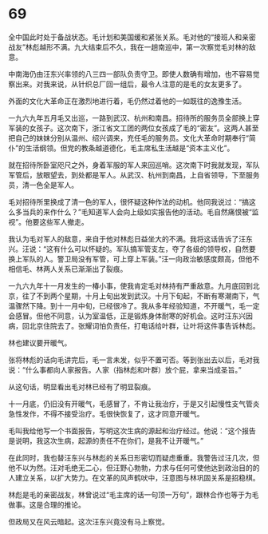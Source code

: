 # 69

全中国此时处于备战状态。毛计划和美国缓和紧张关系。毛对他的“接班人和亲密战友”林彪越形不满。九大结束后不久，我在一趟南巡中，第一次察觉毛对林的敌意。

中南海仍由汪东兴率领的八三四一部队负责守卫。即使人数确有增加，也不容易觉察出来。对我来说，从针织总厂回一组后，最令人注意的是毛的女友更多了。

外面的文化大革命正在激烈地进行着，毛仍然过着他的一如既往的逸豫生活。

一九六九年五月毛又出巡，一路到武汉、杭州和南昌。招待所的服务员全部换上穿军装的女孩子。这次南下，浙江省文工团的两位女孩成了毛的“密友”。这两人甚至把自己的妹妹分别从温州、绍兴调来，充任毛的服务员。文化大革命时期奉行“简仆”的生活纲领。但党的教条越道德化，毛主席私生活越是“资本主义化”。

就在招待所卧室咫尺之外，身着军服的军人来回巡哨。这次南下时我就发现，军队军管后，放眼望去，到处都是军人。从武汉、杭州到南昌，上自省领导，下至服务员，清一色全是军人。

毛对招待所里换成了清一色的军人，很怀疑这种作法的动机。他同我说过：“搞这么多当兵的来作什么？”毛知道军人会向上级如实报告他的活动。毛自然痛恨被“监视”。他要这些军人撤走。

我认为毛对军人的敌意，来自于他对林彪日益坐大的不满。我将这话告诉了汪东兴。汪说：“这有什么可以怀疑的。军队搞军管支左，夺了各级的领导权，自然要换上军队的人。警卫局没有军管，可上穿上军装。”汪一向政治敏感度颇高，但他不相信毛、林两人关系已渐渐出了裂痕。

一九六九年十一月发生的一椿小事，使我肯定毛对林持有严重敌意。九月底回到北京，往了不到两个星期，十月上旬出发到武汉。十月下旬起，不断有寒潮南下，气温骤然下降。到十一月中旬，已经很冷了。我从多年经验知道，不开暖气，毛一定会感冒。但他不同意，认为室温低，正是锻炼身体耐寒的好机会。这时汪东兴因病，回北京住院去了。张耀词怕负责任，打电话给叶群，让叶将这件事告诉林彪。

林也建议要开暖气。

张将林彪的话向毛讲完后，毛一言未发，似乎不置可否。等到张出去以后，毛对我说：“什么事都向人家报告。人家（指林彪和叶群）放个屁，拿来当成圣旨。”

从这句话，明显看出毛对林已经有了明显裂痕。

十一月底，仍旧没有开暖气，毛感冒了，不肯让我治疗，于是又引起慢性支气管炎急性发作，不得不接受治疗。毛很快恢复了，这才同意开暖气。

毛叫我给他写一个书面报告，写明这次生病的源起和治疗经过。他说：“这个报告是说明，我这次生病，起源的责任不在你们，是我不让开暖气。”

在此同时，我也替汪东兴与林彪的关系日形密切而疑虑重重。我警告过汪几次，但他不以为然。汪对毛绝无二心，但汪野心勃勃，力求与任何可使他达到政治目的的人建立关系，以扩大势力。在文革的风声鹤吠中，汪意图与林巩固关系是招稳棋。

林彪是毛的亲密战友，林曾说过“毛主席的话一句顶一万句”，跟林合作也等于为毛做事。这是合理的推论。

但政局又在风云暗起。这次汪东兴竟没有马上察觉。
